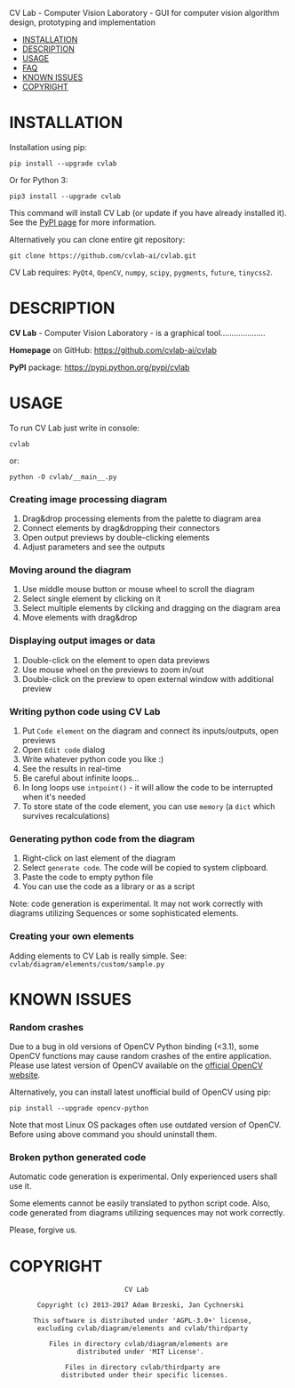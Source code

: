 CV Lab - Computer Vision Laboratory - GUI for computer vision algorithm design, prototyping and implementation

- [INSTALLATION](#installation)
- [DESCRIPTION](#description)
- [USAGE](#usage)
- [FAQ](#faq)
- [KNOWN ISSUES](#issues)
- [COPYRIGHT](#copyright)

# INSTALLATION 

Installation using pip:

    pip install --upgrade cvlab
    
Or for Python 3:

    pip3 install --upgrade cvlab

This command will install CV Lab (or update if you have already installed it). See the [PyPI page](https://pypi.python.org/pypi/cv-lab) for more information.

Alternatively you can clone entire git repository:

    git clone https://github.com/cvlab-ai/cvlab.git

CV Lab requires: `PyQt4`, `OpenCV`, `numpy`, `scipy`, `pygments`, `future`, `tinycss2`.

# DESCRIPTION

**CV Lab** - Computer Vision Laboratory - is a graphical tool....................

**Homepage** on GitHub: https://github.com/cvlab-ai/cvlab

**PyPI** package: https://pypi.python.org/pypi/cvlab

    
# USAGE

To run CV Lab just write in console:

    cvlab
    
or:

    python -O cvlab/__main__.py
    
### Creating image processing diagram

1. Drag&drop processing elements from the palette to diagram area
1. Connect elements by drag&dropping their connectors
1. Open output previews by double-clicking elements
1. Adjust parameters and see the outputs

### Moving around the diagram

1. Use middle mouse button or mouse wheel to scroll the diagram
1. Select single element by clicking on it
1. Select multiple elements by clicking and dragging on the diagram area  
1. Move elements with drag&drop

### Displaying output images or data

1. Double-click on the element to open data previews
1. Use mouse wheel on the previews to zoom in/out
1. Double-click on the preview to open external window with additional preview

### Writing python code using CV Lab

1. Put `Code element` on the diagram and connect its inputs/outputs, open previews
1. Open `Edit code` dialog
1. Write whatever python code you like :)
1. See the results in real-time
1. Be careful about infinite loops...
1. In long loops use `intpoint()` - it will allow the code to be interrupted when it's needed
1. To store state of the code element, you can use `memory` (a `dict` which survives recalculations) 

### Generating python code from the diagram

1. Right-click on last element of the diagram
1. Select `generate code`. The code will be copied to system clipboard.
1. Paste the code to empty python file
1. You can use the code as a library or as a script

Note: code generation is experimental. It may not work correctly with diagrams utilizing Sequences or some sophisticated elements.  

### Creating your own elements

Adding elements to CV Lab is really simple. See: `cvlab/diagram/elements/custom/sample.py`

# KNOWN ISSUES

### Random crashes

Due to a bug in old versions of OpenCV Python binding (<3.1), some OpenCV functions may cause random crashes of the entire application. Please use latest version of OpenCV available on the [official OpenCV website](https://opencv.org/releases.html).

Alternatively, you can install latest unofficial build of OpenCV using pip:

    pip install --upgrade opencv-python

Note that most Linux OS packages often use outdated version of OpenCV. Before using above command you should uninstall them.

### Broken python generated code

Automatic code generation is experimental. Only experienced users shall use it.

Some elements cannot be easily translated to python script code. Also, code generated from diagrams utilizing sequences may not work correctly.  

Please, forgive us.

# COPYRIGHT

                                 CV Lab
                      
           Copyright (c) 2013-2017 Adam Brzeski, Jan Cychnerski
                  
          This software is distributed under 'AGPL-3.0+' license,
           excluding cvlab/diagram/elements and cvlab/thirdparty
      
              Files in directory cvlab/diagram/elements are
                     distributed under 'MIT License'.
         
                  Files in directory cvlab/thirdparty are
                 distributed under their specific licenses.
                 
                 